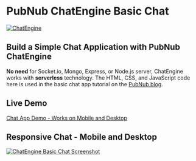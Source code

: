 # PubNub ChatEngine Basic Chat

[![ChatEngine](https://github.com/pubnub/chat-engine/blob/master/images/logo.png?raw=true)](https://www.pubnub.com/blog/socketio-chat-app-alternative/?devrel_gh=chatengine-basic-chat)

## Build a Simple Chat Application with PubNub ChatEngine

**No need** for Socket.io, Mongo, Express, or Node.js server, ChatEngine works with **serverless** technology. The HTML, CSS, and JavaScript code here is used in the basic chat app tutorial on the [PubNub blog](https://www.pubnub.com/blog/socket-io-chat-app-alternative/?devrel_gh=chatengine-basic-chat).

## Live Demo
[Chat App Demo - Works on Mobile and Desktop](https://ajb413.github.io/chatengine-basic-chat/)

## Responsive Chat - Mobile and Desktop
[![ChatEngine Basic Chat Screenshot](https://i.imgur.com/dFXfUBn.png)](https://www.pubnub.com/blog/socket-io-chat-app-alternative/?devrel_gh=chatengine-basic-chat)

